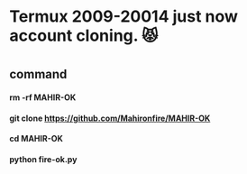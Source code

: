 # Termux 2009-20014 just now account cloning. 😾
#
#
## command 


#### rm -rf MAHIR-OK
#### git clone https://github.com/Mahironfire/MAHIR-OK
#### cd MAHIR-OK
####  python fire-ok.py
